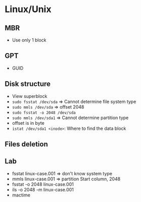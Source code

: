# Linux/Unix

## MBR

- Use only 1 block

## GPT

- GUID

## Disk structure

- View superblock
- `sudo fsstat /dev/sda` => Cannot determine file system type
- `sudo mmls /dev/sda` => offset 2048
- `sudo fsstat -o 2048 /dev/sda`
- `sudo mmls /dev/sda1` => Cannot determine partition type
- offset is in byte
- `istat /dev/sda1 <inode>`: Where to find the data block

## Files deletion

## Lab

- fsstat linux-case.001 => don't know system type
- mmls linux-case.001  => partition Start column, 2048
- fsstat -o 2048 linux-case.001
- ils -o 2048 -m linux-case.001
- mactime